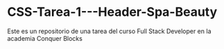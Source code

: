 # CSS-Tarea-1---Header-Spa-Beauty
Este es un repositorio de una tarea del curso Full Stack Developer en la academia Conquer Blocks
